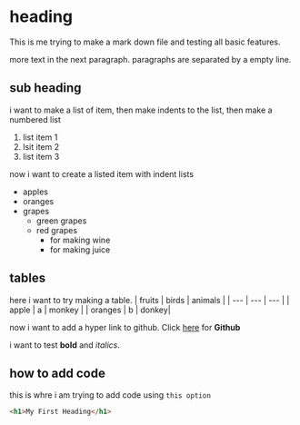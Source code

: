 # heading
This is me trying to make a mark down file and testing all basic features. 

more text in the next paragraph. paragraphs are separated by a empty line.

## sub heading
i want to make a list of item, then make indents to the list, then make a numbered list
1. list item 1
2. lsit item 2
3. list item 3

now i want to create a listed item with indent lists
- apples
- oranges
- grapes
  - green grapes
  - red grapes
    - for making wine
    - for making juice
## tables
here i want to try making a table. 
| fruits | birds | animals |
| --- | --- | --- |
| apple | a | monkey |
| oranges | b | donkey| 

now i want to add a hyper link to github. Click [here](http://www.githug.com) for **Github**

i want to test **bold** and *italics*.
## how to add code
this is whre i am trying to add code using ` this option `
```html
<h1>My First Heading</h1>
```

